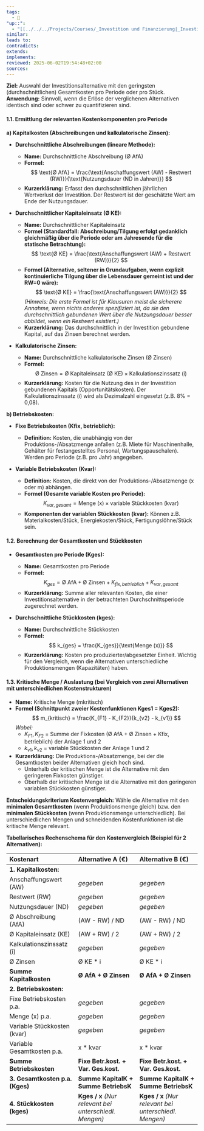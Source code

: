 ```yaml
---
tags:
  - 🌱
"up::":
  - "[[../../../Projects/Courses/_Investition und Finanzierung|_Investition und Finanzierung]]"
similar:
leads to:
contradicts:
extends:
implements:
reviewed: 2025-06-02T19:54:48+02:00
sources:
---
```

**Ziel:** Auswahl der Investitionsalternative mit den geringsten (durchschnittlichen) Gesamtkosten pro Periode oder pro Stück.
**Anwendung:** Sinnvoll, wenn die Erlöse der verglichenen Alternativen identisch sind oder schwer zu quantifizieren sind.


#### **1.1. Ermittlung der relevanten Kostenkomponenten pro Periode**

**a) Kapitalkosten (Abschreibungen und kalkulatorische Zinsen):**

*   **Durchschnittliche Abschreibungen (lineare Methode):**
    *   **Name:** Durchschnittliche Abschreibung (Ø AfA)
    *   **Formel:**
        $$ \text{Ø AfA} = \frac{\text{Anschaffungswert (AW) - Restwert (RW)}}{\text{Nutzungsdauer (ND in Jahren)}} $$
    *   **Kurzerklärung:** Erfasst den durchschnittlichen jährlichen Wertverlust der Investition. Der Restwert ist der geschätzte Wert am Ende der Nutzungsdauer.

*   **Durchschnittlicher Kapitaleinsatz (Ø KE):**
    *   **Name:** Durchschnittlicher Kapitaleinsatz
    *   **Formel (Standardfall: Abschreibung/Tilgung erfolgt gedanklich gleichmäßig über die Periode oder am Jahresende für die statische Betrachtung):**
        $$ \text{Ø KE} = \frac{\text{Anschaffungswert (AW) + Restwert (RW)}}{2} $$
    *   **Formel (Alternative, seltener in Grundaufgaben, wenn explizit kontinuierliche Tilgung über die Lebensdauer gemeint ist und der RW=0 wäre):**
        $$ \text{Ø KE} = \frac{\text{Anschaffungswert (AW)}}{2} $$
        *(Hinweis: Die erste Formel ist für Klausuren meist die sicherere Annahme, wenn nichts anderes spezifiziert ist, da sie den durchschnittlich gebundenen Wert über die Nutzungsdauer besser abbildet, wenn ein Restwert existiert.)*
    *   **Kurzerklärung:** Das durchschnittlich in der Investition gebundene Kapital, auf das Zinsen berechnet werden.

*   **Kalkulatorische Zinsen:**
    *   **Name:** Durchschnittliche kalkulatorische Zinsen (Ø Zinsen)
    *   **Formel:**
        $$ \text{Ø Zinsen} = \text{Ø Kapitaleinsatz (Ø KE)} \times \text{Kalkulationszinssatz (i)} $$
    *   **Kurzerklärung:** Kosten für die Nutzung des in der Investition gebundenen Kapitals (Opportunitätskosten). Der Kalkulationszinssatz (i) wird als Dezimalzahl eingesetzt (z.B. 8% = 0,08).

**b) Betriebskosten:**

*   **Fixe Betriebskosten (Kfix, betrieblich):**
    *   **Definition:** Kosten, die unabhängig von der Produktions-/Absatzmenge anfallen (z.B. Miete für Maschinenhalle, Gehälter für festangestelltes Personal, Wartungspauschalen). Werden pro Periode (z.B. pro Jahr) angegeben.

*   **Variable Betriebskosten (Kvar):**
    *   **Definition:** Kosten, die direkt von der Produktions-/Absatzmenge (x oder m) abhängen.
    *   **Formel (Gesamte variable Kosten pro Periode):**
        $$ K_{var, gesamt} = \text{Menge (x)} \times \text{variable Stückkosten (kvar)} $$
    *   **Komponenten der variablen Stückkosten (kvar):** Können z.B. Materialkosten/Stück, Energiekosten/Stück, Fertigungslöhne/Stück sein.

#### **1.2. Berechnung der Gesamtkosten und Stückkosten**

*   **Gesamtkosten pro Periode (Kges):**
    *   **Name:** Gesamtkosten pro Periode
    *   **Formel:**
        $$ K_{ges} = \text{Ø AfA} + \text{Ø Zinsen} + K_{fix, betrieblich} + K_{var, gesamt} $$
    *   **Kurzerklärung:** Summe aller relevanten Kosten, die einer Investitionsalternative in der betrachteten Durchschnittsperiode zugerechnet werden.

*   **Durchschnittliche Stückkosten (kges):**
    *   **Name:** Durchschnittliche Stückkosten
    *   **Formel:**
        $$ k_{ges} = \frac{K_{ges}}{\text{Menge (x)}} $$
    *   **Kurzerklärung:** Kosten pro produzierter/abgesetzter Einheit. Wichtig für den Vergleich, wenn die Alternativen unterschiedliche Produktionsmengen (Kapazitäten) haben.

#### **1.3. Kritische Menge / Auslastung (bei Vergleich von zwei Alternativen mit unterschiedlichen Kostenstrukturen)**

*   **Name:** Kritische Menge (mkritisch)
*   **Formel (Schnittpunkt zweier Kostenfunktionen Kges1 = Kges2):**
    $$ m_{kritisch} = \frac{K_{F1} - K_{F2}}{k_{v2} - k_{v1}} $$
    *Wobei:*
    *   $K_{F1}, K_{F2}$ = Summe der Fixkosten (Ø AfA + Ø Zinsen + Kfix, betrieblich) der Anlage 1 und 2
    *   $k_{v1}, k_{v2}$ = variable Stückkosten der Anlage 1 und 2
*   **Kurzerklärung:** Die Produktions-/Absatzmenge, bei der die Gesamtkosten beider Alternativen gleich hoch sind.
    *   Unterhalb der kritischen Menge ist die Alternative mit den geringeren Fixkosten günstiger.
    *   Oberhalb der kritischen Menge ist die Alternative mit den geringeren variablen Stückkosten günstiger.

**Entscheidungskriterium Kostenvergleich:**
Wähle die Alternative mit den **minimalen Gesamtkosten** (wenn Produktionsmenge gleich) bzw. den **minimalen Stückkosten** (wenn Produktionsmenge unterschiedlich). Bei unterschiedlichen Mengen und schneidenden Kostenfunktionen ist die kritische Menge relevant.

**Tabellarisches Rechenschema für den Kostenvergleich (Beispiel für 2 Alternativen):**

| Kostenart                       | Alternative A (€)                                      | Alternative B (€)                                      |
| :------------------------------ | :----------------------------------------------------- | :----------------------------------------------------- |
| **1. Kapitalkosten:**           |                                                        |                                                        |
| Anschaffungswert (AW)           | *gegeben*                                              | *gegeben*                                              |
| Restwert (RW)                   | *gegeben*                                              | *gegeben*                                              |
| Nutzungsdauer (ND)              | *gegeben*                                              | *gegeben*                                              |
| Ø Abschreibung (AfA)            | (AW - RW) / ND                                         | (AW - RW) / ND                                         |
| Ø Kapitaleinsatz (KE)           | (AW + RW) / 2                                          | (AW + RW) / 2                                          |
| Kalkulationszinssatz (i)        | *gegeben*                                              | *gegeben*                                              |
| Ø Zinsen                        | Ø KE \* i                                              | Ø KE \* i                                              |
| **Summe Kapitalkosten**         | **Ø AfA + Ø Zinsen**                                   | **Ø AfA + Ø Zinsen**                                   |
| **2. Betriebskosten:**          |                                                        |                                                        |
| Fixe Betriebskosten p.a.        | *gegeben*                                              | *gegeben*                                              |
| Menge (x) p.a.                  | *gegeben*                                              | *gegeben*                                              |
| Variable Stückkosten (kvar)     | *gegeben*                                              | *gegeben*                                              |
| Variable Gesamtkosten p.a.      | x \* kvar                                              | x \* kvar                                              |
| **Summe Betriebskosten**        | **Fixe Betr.kost. + Var. Ges.kost.**                   | **Fixe Betr.kost. + Var. Ges.kost.**                   |
| **3. Gesamtkosten p.a. (Kges)** | **Summe KapitalK + Summe BetriebsK**                     | **Summe KapitalK + Summe BetriebsK**                     |
| **4. Stückkosten (kges)**       | **Kges / x**  *(Nur relevant bei unterschiedl. Mengen)* | **Kges / x**  *(Nur relevant bei unterschiedl. Mengen)* |
